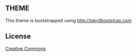 ## THEME

This theme is bootstrapped using <http://jekyllbootstrap.com>

## License

[Creative Commons](http://creativecommons.org/licenses/by-nc-sa/3.0/)
